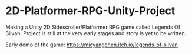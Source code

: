 # 2D-Platformer-RPG-Unity-Project
Making a Unity 2D Sidescroller/Platformer RPG game called Legends Of Silvan. 
Project is still at the very early stages and story is yet to be written.

Early demo of the game: https://micyangchen.itch.io/legends-of-silvan
